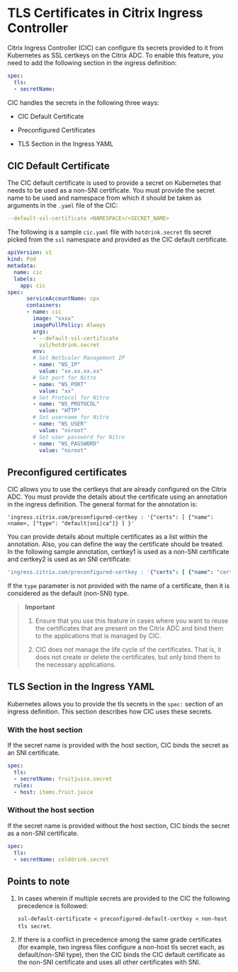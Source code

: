 # TLS Certificates in Citrix Ingress Controller

Citrix Ingress Controller (CIC) can configure tls secrets provided to it from Kubernetes as SSL certkeys on the Citrix ADC. To enable this feature, you need to add the following section in the ingress definition:

```yaml
spec:
  tls:
  - secretName:
```

CIC handles the secrets in the following three ways:

-  CIC Default Certificate

-  Preconfigured Certificates

-  TLS Section in the Ingress YAML

## CIC Default Certificate

The CIC default certificate is used to provide a secret on Kubernetes that needs to be used as a non-SNI certificate. You must provide the secret name to be used and namespace from which it should be taken as arguments in the `.yaml` file of the CIC:

```YAML
--default-ssl-certificate <NAMESPACE>/<SECRET_NAME>
```

The following is a sample `cic.yaml` file with `hotdrink.secret` tls secret picked from the `ssl` namespace and provided as the CIC default certificate.

```YAML
apiVersion: v1
kind: Pod 
metadata:
  name: cic 
  labels:
    app: cic 
spec:
      serviceAccountName: cpx 
      containers:
      - name: cic 
        image: "xxxx"
        imagePullPolicy: Always
        args:
        - --default-ssl-certificate
          ssl/hotdrink.secret
        env:
        # Set NetScaler Management IP
        - name: "NS_IP"
          value: "xx.xx.xx.xx"
        # Set port for Nitro
        - name: "NS_PORT"
          value: "xx"
        # Set Protocol for Nitro
        - name: "NS_PROTOCOL"
          value: "HTTP"
        # Set username for Nitro
        - name: "NS_USER"
          value: "nsroot"
        # Set user password for Nitro
        - name: "NS_PASSWORD"
          value: "nsroot"
```

## Preconfigured certificates

CIC allows you to use the certkeys that are already configured on the Citrix ADC. You must provide the details about the certificate using an annotation in the ingress definition. The general format for the annotation is:

```
'ingress.citrix.com/preconfigured-certkey : '{"certs": [ {"name": <name>, ["type": "default|sni|ca"]} ] }'
```

You can provide details about multiple certificates as a list within the annotation. Also, you can define the way the certificate should be treated. In the following sample annotation, certkey1 is used as a non-SNI certificate and certkey2 is used as an SNI certificate:

```YAML
'ingress.citrix.com/preconfigured-certkey : '{"certs": [ {"name": "certkey1", "type": "default"}, {"name": "certkey2", "type": "sni"} ] }
```

If the `type` parameter is not provided with the name of a certificate, then it is considered as the default (non-SNI) type.

>**Important**
>
>1.  Ensure that you use this feature in cases where you want to reuse the certificates that are present on the Citrix ADC and bind them to the applications that is managed by CIC.
>
>2.  CIC does not manage the life cycle of the certificates. That is, it does not create or delete the certificates, but only bind them to the necessary applications.

## TLS Section in the Ingress YAML

Kubernetes allows you to provide the tls secrets in the `spec:` section of an ingress definition. This section describes how CIC uses these secrets.

### With the host section

If the secret name is provided with the host section, CIC binds the secret as an SNI certificate.

```YAML
spec:
  tls:
  - secretName: fruitjuice.secret
  rules:
  - host: items.fruit.juice
```

### Without the host section

If the secret name is provided without the host section, CIC binds the secret as a non-SNI certificate.

```YAML
spec:
  tls:
  - secretName: colddrink.secret
```

## Points to note

1.  In cases wherein if multiple secrets are provided to the CIC the following precedence is followed:

    ```ssl-default-certificate < preconfigured-default-certkey < non-host tls secret```.

2.  If there is a conflict in precedence among the same grade certificates (for example, two ingress files configure a non-host tls secret each, as default/non-SNI type), then the CIC binds the CIC default certificate as the non-SNI certificate and uses all other certificates with SNI.
